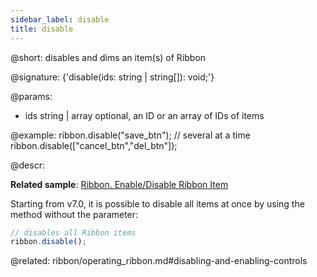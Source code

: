 ```yaml
---
sidebar_label: disable
title: disable
---          
```


@short: disables and dims an item(s) of Ribbon

@signature: {'disable(ids: string | string[]): void;'}

@params:
- ids 		string | array		optional, an ID or an array of IDs of items

@example:
ribbon.disable("save_btn");
// several at a time
ribbon.disable(["cancel_btn","del_btn"]);



@descr:

**Related sample**: [Ribbon. Enable/Disable Ribbon Item](https://snippet.dhtmlx.com/l3f8pq2g)

Starting from v7.0, it is possible to disable all items at once by using the method without the parameter:

~~~js
// disables all Ribbon items
ribbon.disable();
~~~


@related: ribbon/operating_ribbon.md#disabling-and-enabling-controls
